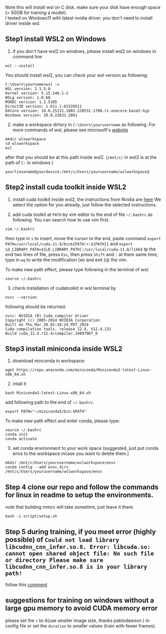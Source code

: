 Note this will install wsl on C disk. make sure your disk have enough space (> 50GB for training a model).  
I tested on Windows11 with latest nvidia driver. you don't need to install driver inside wsl.

## Step1 install WSL2 on Windows
1. if you don't have wsl2 on windows, please install wsl2 on windows in command line 
```
wsl --install
```
You should install wsl2, you can check your wsl version as following:
```
C:\Users\yourname>wsl -v
WSL version: 2.1.5.0
Kernel version: 5.15.146.1-2
WSLg version: 1.0.60
MSRDC version: 1.2.5105
Direct3D version: 1.611.1-81528511
DXCore version: 10.0.25131.1002-220531-1700.rs-onecore-base2-hyp
Windows version: 10.0.22631.2861
```

2. make a workspace dirtory in ```C:\Users\yourusername``` as following. For more commands of wsl, please see microsoft's [website](https://learn.microsoft.com/en-us/windows/wsl/basic-commands)


```
mkdir wlsworkspace 
cd wlsworkspace
wsl 
```
after that you should be at this path inside wsl2. (```/mnt/c/``` in wsl2 is at the path of ```C:``` in windows ) 

```
yourlinuxname@yourdevice:/mnt/c/Users/yourusername/wslworkspace$
```



## Step2 install cuda toolkit inside WSL2 
1. install cuda toolkit inside wsl2, the instructions from Nvidia are [here](https://developer.nvidia.com/cuda-11-8-0-download-archive?target_os=Linux&target_arch=x86_64&Distribution=WSL-Ubuntu&target_version=2.0&target_type=runfile_local)
 We select the option for you already, just follow the selected instructions.

2. add cuda toolkit at ```PATH``` by vim editor to the end of file ```~/.bashrc``` as following. You can search how to use vim first.</p> 

```
vim ~/.bashrc
```
then type in ```i``` to insert, move the cursor to the end, paste command ```export PATH=/usr/local/cuda-11.8/bin${PATH:+:${PATH}}``` and ```export LD_LIBRARY_PATH=${LD_LIBRARY_PATH}:/usr/local/cuda-11.8/lib64``` tp the end two lines of file, press ```Esc```, then press ```Shift``` and ```:``` at them same time, type in ```wq``` to write the modification (w) and exit (q) the vim. 


To make new path effect, please type following in the terminal of wsl:
```
source ~/.bashrc
```

3. check installation of cudatoolkit in wsl terminal by
```
nvcc --version
```
following should be returned:
```
nvcc: NVIDIA (R) Cuda compiler driver
Copyright (c) 2005-2024 NVIDIA Corporation
Built on Thu_Mar_28_02:18:24_PDT_2024
Cuda compilation tools, release 12.4, V12.4.131
Build cuda_12.4.r12.4/compiler.34097967_0
```


## Step3 install miniconda inside WSL2 
1. download minconda in workspace:
```
wget https://repo.anaconda.com/miniconda/Miniconda3-latest-Linux-x86_64.sh
```

2. intall it
```
bash Miniconda3-latest-Linux-x86_64.sh
```
add following path to the end of  ```~/.bashrc```. 
```
export PATH="~/miniconda3/bin:$PATH"
```

To make new path effect and enter conda, please type:
```
source ~/.bashrc
conda init
conda activate 
```

3. set conda environment to your work space (suggested, just put conda envs to the workspace incase you want to delete them.)
```
mkdir /mnt/c/Users/yourusername/wslworkspace/envs
conda config --add envs_dirs /mnt/c/Users/yourusername/wslworkspace/envs
```


## Step 4 clone our repo and follow the commands for linux in readme to setup the environments.
note that building mmcv will take sometime, just leave it there.

```
bash -i script/setup.sh
```

## Step 5 during training, if you meet error (highly possible) of ```Could not load library libcudnn_cnn_infer.so.8. Error: libcuda.so: cannot open shared object file: No such file or directory Please make sure libcudnn_cnn_infer.so.8 is in your library path!```

follow this [comment](https://github.com/pytorch/pytorch/issues/85773#issuecomment-1288033297)
## suggestions for training on windows without a large gpu memory to avoid CUDA memory error 
please set the ```r``` to 4(use smaller image size, thanks pablodawson ) in config file or set the ```duration``` to smaller values (train with fewer frames).